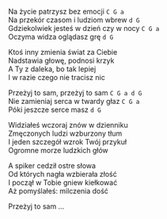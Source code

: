 Na życie patrzysz bez emocji `C G a`  
Na przekór czasom i ludziom wbrew `d G`  
Gdziekolwiek jesteś w dzień czy w nocy `C G a`  
Oczyma widza oglądasz grę `d G`  

Ktoś inny zmienia świat za Ciebie  
Nadstawia głowę, podnosi krzyk  
A Ty z daleka, bo tak lepiej  
I w razie czego nie tracisz nic  

Przeżyj to sam, przeżyj to sam `C G a d G`  
Nie zamieniaj serca w twardy głaz `C G a`  
Póki jeszcze serce masz `d G`  

Widziałeś wczoraj znów w dzienniku  
Zmęczonych ludzi wzburzony tłum  
I jeden szczegół wzrok Twój przykuł  
Ogromne morze ludzkich głów  

A spiker cedził ostre słowa  
Od których nagła wzbierała złość  
I począł w Tobie gniew kiełkować  
Aż pomyślałeś: milczenia dość  

Przeżyj to sam …
